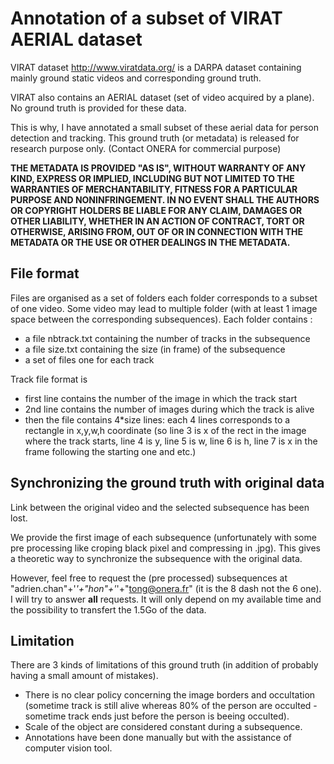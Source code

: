 # Annotation of a subset of VIRAT AERIAL dataset

VIRAT dataset http://www.viratdata.org/ is a DARPA dataset containing mainly ground static videos and corresponding ground truth.

VIRAT also contains an AERIAL dataset (set of video acquired by a plane).
No ground truth is provided for these data.

This is why, I have annotated a small subset of these aerial data for person detection and tracking.
This ground truth (or metadata) is released for research purpose only.
(Contact ONERA for commercial purpose)

**THE METADATA IS PROVIDED "AS IS", WITHOUT WARRANTY OF ANY KIND, EXPRESS OR IMPLIED, INCLUDING BUT NOT LIMITED TO THE WARRANTIES OF MERCHANTABILITY, FITNESS FOR A PARTICULAR PURPOSE AND NONINFRINGEMENT. IN NO EVENT SHALL THE AUTHORS OR COPYRIGHT HOLDERS BE LIABLE FOR ANY CLAIM, DAMAGES OR OTHER LIABILITY, WHETHER IN AN ACTION OF CONTRACT, TORT OR OTHERWISE, ARISING FROM, OUT OF OR IN CONNECTION WITH THE METADATA OR THE USE OR OTHER DEALINGS IN THE METADATA.**

## File format
Files are organised as a set of folders each folder corresponds to a subset of one video.
Some video may lead to multiple folder (with at least 1 image space between the corresponding subsequences).
Each folder contains :
- a file nbtrack.txt containing the number of tracks in the subsequence
- a file size.txt containing the size (in frame) of the subsequence
- a set of files one for each track

Track file format is
- first line contains the number of the image in which the track start
- 2nd line contains the number of images during which the track is alive
- then the file contains 4*size lines: each 4 lines corresponds to a rectangle in x,y,w,h coordinate (so line 3 is x of the rect in the image where the track starts, line 4 is y, line 5 is w, line 6 is h, line 7 is x in the frame following the starting one and etc.)

## Synchronizing the ground truth with original data
Link between the original video and the selected subsequence has been lost.

We provide the first image of each subsequence (unfortunately with some pre processing like croping black pixel and compressing in .jpg).
This gives a theoretic way to synchronize the subsequence with the original data.

However, feel free to request the (pre processed) subsequences at "adrien.chan"+'_'+"hon"+'_'+"tong@onera.fr" (it is the 8 dash not the 6 one).
I will try to answer **all** requests.
It will only depend on my available time and the possibility to transfert the 1.5Go of the data.

## Limitation
There are 3 kinds of limitations of this ground truth (in addition of probably having a small amount of mistakes).

- There is no clear policy concerning the image borders and occultation (sometime track is still alive whereas 80% of the person are occulted - sometime track ends just before the person is beeing occulted).
- Scale of the object are considered constant during a subsequence.
- Annotations have been done manually but with the assistance of computer vision tool.



